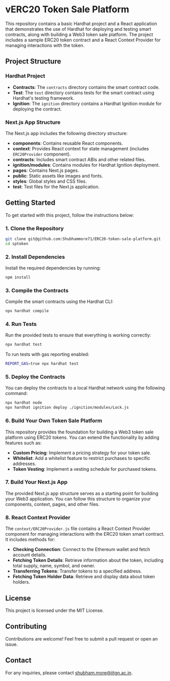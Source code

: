 # vERC20 Token Sale Platform

This repository contains a basic Hardhat project and a React application that demonstrates the use of Hardhat for deploying and testing smart contracts, along with building a Web3 token sale platform. The project includes a sample ERC20 token contract and a React Context Provider for managing interactions with the token.

## Project Structure

### Hardhat Project

- **Contracts**: The `contracts` directory contains the smart contract code.
- **Test**: The `test` directory contains tests for the smart contract using Hardhat's testing framework.
- **Ignition**: The `ignition` directory contains a Hardhat Ignition module for deploying the contract.

### Next.js App Structure

The Next.js app includes the following directory structure:

- **components**: Contains reusable React components.
- **context**: Provides React context for state management (includes `ERC20Provider` component).
- **contracts**: Includes smart contract ABIs and other related files.
- **ignition/modules**: Contains modules for Hardhat Ignition deployment.
- **pages**: Contains Next.js pages.
- **public**: Static assets like images and fonts.
- **styles**: Global styles and CSS files.
- **test**: Test files for the Next.js application.

## Getting Started

To get started with this project, follow the instructions below:

### 1. Clone the Repository

```bash
git clone git@github.com:Shubhammore71/ERC20-token-sale-platform.git
cd sptoken
```

### 2. Install Dependencies

Install the required dependencies by running:

```bash
npm install
```

### 3. Compile the Contracts

Compile the smart contracts using the Hardhat CLI:

```bash
npx hardhat compile
```

### 4. Run Tests

Run the provided tests to ensure that everything is working correctly:

```bash
npx hardhat test
```

To run tests with gas reporting enabled:

```bash
REPORT_GAS=true npx hardhat test
```

### 5. Deploy the Contracts

You can deploy the contracts to a local Hardhat network using the following command:

```bash
npx hardhat node
npx hardhat ignition deploy ./ignition/modules/Lock.js
```

### 6. Build Your Own Token Sale Platform

This repository provides the foundation for building a Web3 token sale platform using ERC20 tokens. You can extend the functionality by adding features such as:

- **Custom Pricing**: Implement a pricing strategy for your token sale.
- **Whitelist**: Add a whitelist feature to restrict purchases to specific addresses.
- **Token Vesting**: Implement a vesting schedule for purchased tokens.

### 7. Build Your Next.js App

The provided Next.js app structure serves as a starting point for building your Web3 application. You can follow this structure to organize your components, context, pages, and other files. 

### 8. React Context Provider

The `context/ERC20Provider.js` file contains a React Context Provider component for managing interactions with the ERC20 token smart contract. It includes methods for:

- **Checking Connection**: Connect to the Ethereum wallet and fetch account details.
- **Fetching Token Details**: Retrieve information about the token, including total supply, name, symbol, and owner.
- **Transferring Tokens**: Transfer tokens to a specified address.
- **Fetching Token Holder Data**: Retrieve and display data about token holders.

## License

This project is licensed under the MIT License.

## Contributing

Contributions are welcome! Feel free to submit a pull request or open an issue.

## Contact

For any inquiries, please contact shubham.more@iitgn.ac.in.

